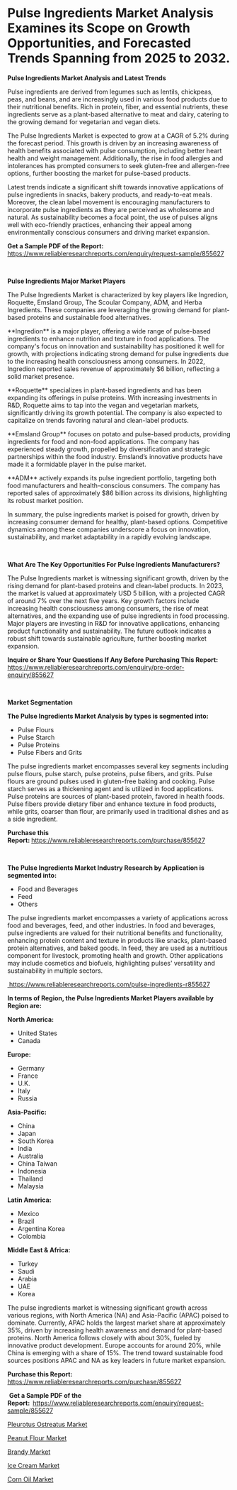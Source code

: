 <p><h1>Pulse Ingredients Market Analysis Examines its Scope on Growth Opportunities, and Forecasted Trends Spanning from 2025 to 2032.</h1></p><p><strong>Pulse Ingredients Market Analysis and Latest Trends</strong></p>
<p><p>Pulse ingredients are derived from legumes such as lentils, chickpeas, peas, and beans, and are increasingly used in various food products due to their nutritional benefits. Rich in protein, fiber, and essential nutrients, these ingredients serve as a plant-based alternative to meat and dairy, catering to the growing demand for vegetarian and vegan diets. </p><p>The Pulse Ingredients Market is expected to grow at a CAGR of 5.2% during the forecast period. This growth is driven by an increasing awareness of health benefits associated with pulse consumption, including better heart health and weight management. Additionally, the rise in food allergies and intolerances has prompted consumers to seek gluten-free and allergen-free options, further boosting the market for pulse-based products.</p><p>Latest trends indicate a significant shift towards innovative applications of pulse ingredients in snacks, bakery products, and ready-to-eat meals. Moreover, the clean label movement is encouraging manufacturers to incorporate pulse ingredients as they are perceived as wholesome and natural. As sustainability becomes a focal point, the use of pulses aligns well with eco-friendly practices, enhancing their appeal among environmentally conscious consumers and driving market expansion.</p></p>
<p><strong>Get a Sample PDF of the Report:&nbsp;</strong> <a href="https://www.reliableresearchreports.com/enquiry/request-sample/855627?utm_campaign=13&utm_medium=2&utm_source=Github&utm_content=ia&utm_term=14022025&utm_id=pulse-ingredients">https://www.reliableresearchreports.com/enquiry/request-sample/855627</a></p>
<p>&nbsp;</p>
<p><strong>Pulse Ingredients Major Market Players</strong></p>
<p><p>The Pulse Ingredients Market is characterized by key players like Ingredion, Roquette, Emsland Group, The Scoular Company, ADM, and Herba Ingredients. These companies are leveraging the growing demand for plant-based proteins and sustainable food alternatives.</p><p>**Ingredion** is a major player, offering a wide range of pulse-based ingredients to enhance nutrition and texture in food applications. The company's focus on innovation and sustainability has positioned it well for growth, with projections indicating strong demand for pulse ingredients due to the increasing health consciousness among consumers. In 2022, Ingredion reported sales revenue of approximately $6 billion, reflecting a solid market presence.</p><p>**Roquette** specializes in plant-based ingredients and has been expanding its offerings in pulse proteins. With increasing investments in R&D, Roquette aims to tap into the vegan and vegetarian markets, significantly driving its growth potential. The company is also expected to capitalize on trends favoring natural and clean-label products.</p><p>**Emsland Group** focuses on potato and pulse-based products, providing ingredients for food and non-food applications. The company has experienced steady growth, propelled by diversification and strategic partnerships within the food industry. Emsland’s innovative products have made it a formidable player in the pulse market.</p><p>**ADM** actively expands its pulse ingredient portfolio, targeting both food manufacturers and health-conscious consumers. The company has reported sales of approximately $86 billion across its divisions, highlighting its robust market position.</p><p>In summary, the pulse ingredients market is poised for growth, driven by increasing consumer demand for healthy, plant-based options. Competitive dynamics among these companies underscore a focus on innovation, sustainability, and market adaptability in a rapidly evolving landscape.</p></p>
<p>&nbsp;</p>
<p><strong>What Are The Key Opportunities For Pulse Ingredients Manufacturers?</strong></p>
<p><p>The Pulse Ingredients market is witnessing significant growth, driven by the rising demand for plant-based proteins and clean-label products. In 2023, the market is valued at approximately USD 5 billion, with a projected CAGR of around 7% over the next five years. Key growth factors include increasing health consciousness among consumers, the rise of meat alternatives, and the expanding use of pulse ingredients in food processing. Major players are investing in R&D for innovative applications, enhancing product functionality and sustainability. The future outlook indicates a robust shift towards sustainable agriculture, further boosting market expansion.</p></p>
<p><strong>Inquire or Share Your Questions If Any Before Purchasing This Report:</strong> <a href="https://www.reliableresearchreports.com/enquiry/pre-order-enquiry/855627?utm_campaign=13&utm_medium=2&utm_source=Github&utm_content=ia&utm_term=14022025&utm_id=pulse-ingredients">https://www.reliableresearchreports.com/enquiry/pre-order-enquiry/855627</a></p>
<p>&nbsp;</p>
<p><strong>Market Segmentation</strong></p>
<p><strong>The Pulse Ingredients Market Analysis by types is segmented into:</strong></p>
<p><ul><li>Pulse Flours</li><li>Pulse Starch</li><li>Pulse Proteins</li><li>Pulse Fibers and Grits</li></ul></p>
<p><p>The pulse ingredients market encompasses several key segments including pulse flours, pulse starch, pulse proteins, pulse fibers, and grits. Pulse flours are ground pulses used in gluten-free baking and cooking. Pulse starch serves as a thickening agent and is utilized in food applications. Pulse proteins are sources of plant-based protein, favored in health foods. Pulse fibers provide dietary fiber and enhance texture in food products, while grits, coarser than flour, are primarily used in traditional dishes and as a side ingredient.</p></p>
<p><strong>Purchase this Report:&nbsp;</strong><a href="https://www.reliableresearchreports.com/purchase/855627?utm_campaign=13&utm_medium=2&utm_source=Github&utm_content=ia&utm_term=14022025&utm_id=pulse-ingredients">https://www.reliableresearchreports.com/purchase/855627</a></p>
<p>&nbsp;</p>
<p><strong>The Pulse Ingredients Market Industry Research by Application is segmented into:</strong></p>
<p><ul><li>Food and Beverages</li><li>Feed</li><li>Others</li></ul></p>
<p><p>The pulse ingredients market encompasses a variety of applications across food and beverages, feed, and other industries. In food and beverages, pulse ingredients are valued for their nutritional benefits and functionality, enhancing protein content and texture in products like snacks, plant-based protein alternatives, and baked goods. In feed, they are used as a nutritious component for livestock, promoting health and growth. Other applications may include cosmetics and biofuels, highlighting pulses' versatility and sustainability in multiple sectors.</p></p>
<p><a href="https://www.reliableresearchreports.com/pulse-ingredients-r855627?utm_campaign=13&utm_medium=2&utm_source=Github&utm_content=ia&utm_term=14022025&utm_id=pulse-ingredients">&nbsp;https://www.reliableresearchreports.com/pulse-ingredients-r855627</a></p>
<p><strong>In terms of Region, the Pulse Ingredients Market Players available by Region are:</strong></p>
<p>
    <p> <strong> North America: </strong>
        <ul>
            <li>United States</li>
            <li>Canada</li>
        </ul>
        </p> 
    <p> <strong> Europe: </strong>
        <ul>
            <li>Germany</li>
            <li>France</li>
            <li>U.K.</li>
            <li>Italy</li>
            <li>Russia</li>
        </ul>
        </p> 
    <p> <strong> Asia-Pacific: </strong>
        <ul>
            <li>China</li>
            <li>Japan</li>
            <li>South Korea</li>
            <li>India</li>
            <li>Australia</li>
            <li>China Taiwan</li>
            <li>Indonesia</li>
            <li>Thailand</li>
            <li>Malaysia</li>
        </ul>
        </p> 
    <p> <strong> Latin America: </strong>
        <ul>
            <li>Mexico</li>
            <li>Brazil</li>
            <li>Argentina Korea</li>
            <li>Colombia</li>
        </ul>
        </p> 
    <p> <strong> Middle East & Africa: </strong>
        <ul>
            <li>Turkey</li>
            <li>Saudi</li>
            <li>Arabia</li>
            <li>UAE</li>
            <li>Korea</li>
        </ul>
    </p>
    </p>
<p><p>The pulse ingredients market is witnessing significant growth across various regions, with North America (NA) and Asia-Pacific (APAC) poised to dominate. Currently, APAC holds the largest market share at approximately 35%, driven by increasing health awareness and demand for plant-based proteins. North America follows closely with about 30%, fueled by innovative product development. Europe accounts for around 20%, while China is emerging with a share of 15%. The trend toward sustainable food sources positions APAC and NA as key leaders in future market expansion.</p></p>
<p><strong>Purchase this Report: </strong><a href="https://www.reliableresearchreports.com/purchase/855627?utm_campaign=13&utm_medium=2&utm_source=Github&utm_content=ia&utm_term=14022025&utm_id=pulse-ingredients">https://www.reliableresearchreports.com/purchase/855627</a></p>
<p>&nbsp;<strong>Get a Sample PDF of the Report:&nbsp;&nbsp;</strong><a href="https://www.reliableresearchreports.com/enquiry/request-sample/855627?utm_campaign=13&utm_medium=2&utm_source=Github&utm_content=ia&utm_term=14022025&utm_id=pulse-ingredients">https://www.reliableresearchreports.com/enquiry/request-sample/855627</a></p>
<p><strong></strong></p>
<p><p><a href="https://github.com/nemcemakoi/Market-Research-Report-List-1/blob/main/pleurotus-ostreatus-market.md?utm_campaign=13&utm_medium=2&utm_source=Github&utm_content=ia&utm_term=14022025&utm_id=pulse-ingredients">Pleurotus Ostreatus Market</a></p><p><a href="https://github.com/katonmarti489/Market-Research-Report-List-1/blob/main/peanut-flour-market.md?utm_campaign=13&utm_medium=2&utm_source=Github&utm_content=ia&utm_term=14022025&utm_id=pulse-ingredients">Peanut Flour Market</a></p><p><a href="https://github.com/mshiradeth/Market-Research-Report-List-1/blob/main/brandy-market.md?utm_campaign=13&utm_medium=2&utm_source=Github&utm_content=ia&utm_term=14022025&utm_id=pulse-ingredients">Brandy Market</a></p><p><a href="https://github.com/rushanday/Market-Research-Report-List-1/blob/main/ice-cream-market.md?utm_campaign=13&utm_medium=2&utm_source=Github&utm_content=ia&utm_term=14022025&utm_id=pulse-ingredients">Ice Cream Market</a></p><p><a href="https://github.com/sadithsondah72/Market-Research-Report-List-1/blob/main/corn-oil-market.md?utm_campaign=13&utm_medium=2&utm_source=Github&utm_content=ia&utm_term=14022025&utm_id=pulse-ingredients">Corn Oil Market</a></p></p>